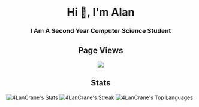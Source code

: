 <h1 align="center">Hi 👋, I'm Alan</h1>
<h3 align="center">I Am A Second Year Computer Science Student</h3>


<p align="left">
</p>
<div align="center">
  <h2>Page Views</h2>
  <img src="https://profile-counter.glitch.me/4LanCrane/count.svg?"  />
</div>

<div align="center">
  <h2>Stats</h2>
</div>


![4LanCrane's Stats](https://github-readme-stats.vercel.app/api?username=4LanCrane&theme=dark&show_icons=true&hide_border=false&count_private=true)
![4LanCrane's Streak](https://github-readme-streak-stats.herokuapp.com/?user=4LanCrane&theme=dark&hide_border=false)
![4LanCrane's Top Languages](https://github-readme-stats.vercel.app/api/top-langs/?username=4LanCrane&theme=dark&show_icons=true&hide_border=false&layout=compact)




###
